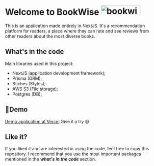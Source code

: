 # Welcome to BookWise <a data-flickr-embed="true" href="https://www.flickr.com/photos/196300636@N02/52857411366/in/dateposted-public/" title="bookwise-logo"><img src="https://live.staticflickr.com/65535/52857411366_42ece52a2a_o.png" width="128" height="32" alt="bookwise-logo"/></a><script async src="//embedr.flickr.com/assets/client-code.js" charset="utf-8"></script>

This is an application made entirely in NextJS. It's a recommendation platform for readers, a place where they can rate and see reviews from other readers about the most diverse books.

## What's in the code

Main libraries used in this project:
- NextJS (application development framework);
- Prisma (ORM);
- Stiches (Styles);
- AWS S3 (File storage);
- Postgres (DB);

## 🚀Demo 
[Demo application at Vercel](https://bookwise-beta.vercel.app)
Give it a try 😅

## Like it?

If you liked it and are interested in using the code, feel free to copy this repository. I recommend that you use the most important packages mentioned in the ***what's in the code*** section.